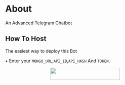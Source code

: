 # About
An Advanced Telegram Chatbot 

## How To Host
The easiest way to deploy this Bot

• Enter your ```MONGO_URL```,```API_ID```,```API_HASH``` And ```TOKEN```.
<p align="center"><a href="https://heroku.com/deploy?template=https://github.com/deepaiimss/AlizaChatBot"> <img src="https://img.shields.io/badge/Deploy%20To%20Heroku-synthwave?style=for-the-badge&logo=heroku" width="220" height="38.45"/></a></p>
 
